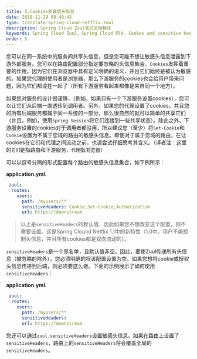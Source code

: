 ```yaml
---
title: 5.Cookies和敏感头信息
date: 2019-11-29 08:49:43
type: translate-spring-cloud-netflix-zuul
description: Spring Cloud Zuul官方文档翻译
keywords: Spring Cloud Zuul，Spring Cloud 网关，Cookes and sensitive headers
order: 5
---
```


您可以在同一系统中的服务间共享头信息，但是您可能不想让敏感头信息泄露到下游外部服务。您可以在路由配置部分指定要忽略的头信息集合。`Cookies`发挥着重要的作用，因为它们在浏览器中具有定义明确的语义，并且它们始终是被认为敏感的。如果您代理的使用者是浏览器，那么下游服务的cookies也会给用户带来问题，因为它们都混在一起了（所有下游服务看起来都像是来自同一个地方）。

如果您对服务的设计很谨慎，（例如，如果只有一个下游服务设置cookies），您可以让它们从后端一直透传到调用者。另外，如果您的代理设置了cookies，并且您的所有后端服务都属于同一系统的一部分，那么很自然的就可以简单的共享它们（并且，例如，使用`Spring Session`将它们连接到一些共享状态）。除此之外，下游服务设置的cookies对于调用者都没用，所以建议您（至少）将`Set-Cookie`和`Cookie`设置为不属于您域的路由的敏感头信息。即使对于属于您域的路由，在让cookies在它们和代理之间流动之前，也请尝试仔细思考其含义。（译者注：这里的`它们`是指路由和下游服务，`代理`指浏览器）

可以以逗号分隔的形式配置每个路由的敏感头信息集合，如下例所示：

**application.yml.**

```yaml
 zuul:
  routes:
    users:
      path: /myusers/**
      sensitiveHeaders: Cookie,Set-Cookie,Authorization
      url: https://downstream
```

> 以上是`sensitiveHeaders`的默认值，因此如果您不想改变这个配置，则不需要设置。这是Spring Clound Netflix 1.1中的新特性（1.0中，用户不能控制头信息，并且所有cookies都是双向流动的）。

`sensitiveHeaders`是一个黑名单，且默认值非空。因此，要使Zuul传递所有头信息（被忽略的除外），您必须明确的将该配置设置为空。如果您想将cookie或授权头信息传递到后端，则必须要这么做。下面的示例展示了如何使用`sensitiveHeaders`：

**application.yml.**

```yaml
 zuul:
  routes:
    users:
      path: /myusers/**
      sensitiveHeaders:
      url: https://downstream
```

您还可以通过`zuul.sensitiveHeaders`设置敏感头信息。如果在路由上设置了`sensitiveHeaders`，路由上的`sensitiveHeaders`将会覆盖全局的`sensitiveHeaders`。



